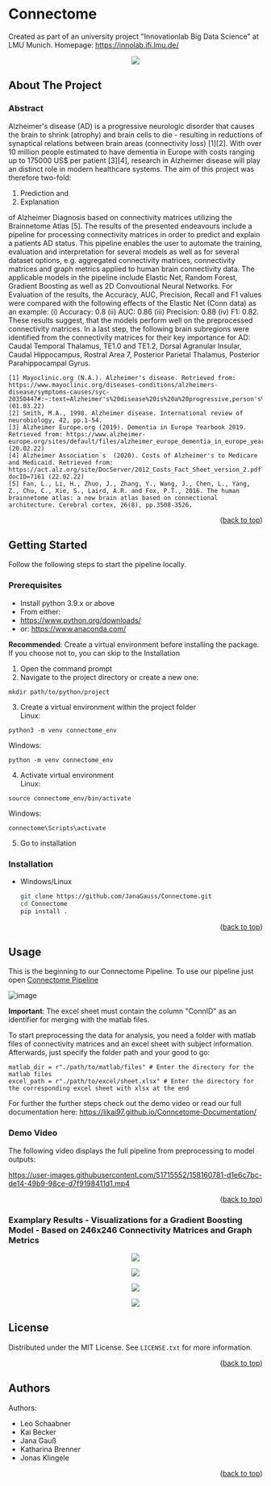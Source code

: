 <div id="top"></div>

# Connectome

Created as part of an university project "Innovationlab Big Data Science" at LMU Munich. Homepage: https://innolab.ifi.lmu.de/

<p align="center">
  <img src="https://user-images.githubusercontent.com/60140124/158772907-3a022db0-55a5-4ac4-80e3-26dae8c6f9b9.png" />
</p>


<!-- ABOUT THE PROJECT -->
## About The Project

### Abstract


Alzheimer's disease (AD) is a progressive neurologic disorder that causes the brain to shrink (atrophy) and brain cells to die - resulting in reductions of synaptical relations between brain areas (connectivity loss) [1][2]. With over 10 million people estimated to have dementia in Europe with costs ranging up to 175000 US$ per patient [3][4], research in Alzheimer disease will play an distinct role in modern healthcare systems. The aim of this project was therefore two-fold: 
1. Prediction and 
2. Explanation <br />

of Alzheimer Diagnosis based on connectivity matrices utilizing the Brainnetome Atlas [5]. The results of the presented endeavours include a pipeline for processing connectivity matrices in order to predict and explain a patients AD status. This pipeline enables the user to automate the training, evaluation and interpretation for several models as well as for several dataset options, e.g. aggregated connectivity matrices, connectivity matrices and graph metrics applied to human brain connectivity data. The applicable models in the pipeline include Elastic Net, Random Forest, Gradient Boosting as well as 2D Convoutional Neural Networks. For Evaluation of the results, the Accuracy, AUC, Precision, Recall and F1 values were compared with the following effects of the Elastic Net (Conn data) as an example: (i) Accuracy: 0.8 (ii) AUC: 0.86 (iii) Precision: 0.88 (iv) F1: 0.82. These results suggest, that the models perform well on the preprocessed connectivity matrices. In a last step, the following brain subregions were identified from the connectivity matrices for their key importance for AD: Caudal Temporal Thalamus, TE1.0 and TE1.2, Dorsal Agranular Insular, Caudal Hippocampus, Rostral Area 7, Posterior Parietal Thalamus, Posterior Parahippocampal Gyrus.



```
[1] Mayoclinic.org (N.A.). Alzheimer's disease. Retrieved from: https://www.mayoclinic.org/diseases-conditions/alzheimers-disease/symptoms-causes/syc-20350447#:~:text=Alzheimer's%20disease%20is%20a%20progressive,person's%20ability%20to%20function%20independently (01.03.22)
[2] Smith, M.A., 1998. Alzheimer disease. International review of neurobiology, 42, pp.1-54.
[3] Alzheimer Europe.org (2019). Dementia in Europe Yearbook 2019. Retrieved from: https://www.alzheimer-europe.org/sites/default/files/alzheimer_europe_dementia_in_europe_yearbook_2019.pdf (20.02.22)
[4] Alzheimer Association´s  (2020). Costs of Alzheimer's to Medicare and Medicaid. Retrieved from: https://act.alz.org/site/DocServer/2012_Costs_Fact_Sheet_version_2.pdf?docID=7161 (22.02.22)
[5] Fan, L., Li, H., Zhuo, J., Zhang, Y., Wang, J., Chen, L., Yang, Z., Chu, C., Xie, S., Laird, A.R. and Fox, P.T., 2016. The human brainnetome atlas: a new brain atlas based on connectional architecture. Cerebral cortex, 26(8), pp.3508-3526.
```

<p align="right">(<a href="#top">back to top</a>)</p>

<!-- GETTING STARTED -->
## Getting Started

Follow the following steps to start the pipeline locally. 

### Prerequisites

* Install python 3.9.x or above 
* From either:
* https://www.python.org/downloads/ 
* or: https://www.anaconda.com/

**Recommended**: Create a virtual environment before installing the package. If you choose not to, you can skip to the Installation
1. Open the command prompt
2. Navigate to the project directory or create a new one:
```
mkdir path/to/python/project
```
3. Create a virtual environment within the project folder<br />
Linux:
```
python3 -m venv connectome_env
```
Windows:
```
python -m venv connectome_env
```
4. Activate virtual environment<br />
Linux:
```
source connectome_env/bin/activate
```

Windows:
```
connectome\Scripts\activate
```
5. Go to installation


### Installation

* Windows/Linux
  ```sh
  git clone https://github.com/JanaGauss/Connectome.git
  cd Connectome
  pip install .
  ```



<p align="right">(<a href="#top">back to top</a>)</p>




<!-- USAGE -->
## Usage

This is the beginning to our Connectome Pipeline. To use our pipeline just open [Connectome Pipeline](https://github.com/JanaGauss/Connectome/blob/e9fa13e33a58fb1470c92e59d77b69730b31bc67/Connectome%20Pipeline.ipynb)


![image](https://user-images.githubusercontent.com/60140124/158218222-08377392-b718-4c03-8f85-7e911f67f323.png)

<p><strong>Important</strong>: The excel sheet must contain the column "ConnID" as an identifier for merging with the matlab files.</p>

To start preprocessing the data for analysis, you need a folder with matlab files of connectivity matrices and an excel sheet with subject information. Afterwards, just specify the folder path and your good to go:

```
matlab_dir = r"./path/to/matlab/files" # Enter the directory for the matlab files
excel_path = r"./path/to/excel/sheet.xlsx" # Enter the directory for the corresponding excel sheet with xlsx at the end
```

For further the further steps check out the demo video or read our full documentation here: https://likai97.github.io/Conncetome-Documentation/

### Demo Video

The following video displays the full pipeline from preprocessing to model outputs:

https://user-images.githubusercontent.com/51715552/158160781-d1e6c7bc-de14-49b9-98ce-d7f9198411d1.mp4


<p align="right">(<a href="#top">back to top</a>)</p>

### Examplary Results - Visualizations for a Gradient Boosting Model - Based on 246x246 Connectivity Matrices and Graph Metrics

<p align="center">
  <img src="https://user-images.githubusercontent.com/73901213/158807052-f67e3adc-e357-4082-9755-324ff7eb8469.png" />
</p>

<p align="center">
  <img src="https://user-images.githubusercontent.com/73901213/158807020-197a14a3-7020-4833-82b8-1c722d850e2e.png" />
</p>

<p align="center">
  <img src="https://user-images.githubusercontent.com/73901213/158807075-3246df98-086d-442c-9616-bfb9997b16e4.png" />
</p>

<p align="center">
  <img src="https://user-images.githubusercontent.com/73901213/158807110-1c61f124-625d-47c3-80bb-6b50de711eaf.png" />
</p>


<!-- LICENSE -->
## License

Distributed under the MIT License. See `LICENSE.txt` for more information.

<p align="right">(<a href="#top">back to top</a>)</p>


<!-- LICENSE -->
## Authors

Authors:

* Leo Schaabner
* Kai Becker
* Jana Gauß
* Katharina Brenner
* Jonas Klingele

<p align="right">(<a href="#top">back to top</a>)</p>
